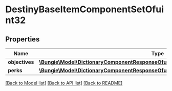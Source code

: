 # DestinyBaseItemComponentSetOfuint32

## Properties
Name | Type | Description | Notes
------------ | ------------- | ------------- | -------------
**objectives** | [**\Bungie\Model\DictionaryComponentResponseOfuint32AndDestinyItemObjectivesComponent**](DictionaryComponentResponseOfuint32AndDestinyItemObjectivesComponent.md) |  | [optional] 
**perks** | [**\Bungie\Model\DictionaryComponentResponseOfuint32AndDestinyItemPerksComponent**](DictionaryComponentResponseOfuint32AndDestinyItemPerksComponent.md) |  | [optional] 

[[Back to Model list]](../README.md#documentation-for-models) [[Back to API list]](../README.md#documentation-for-api-endpoints) [[Back to README]](../README.md)


